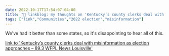 ```yaml
---
date: 2022-10-17T17:54:07-04:00
title: "🔗 linkblog: my thoughts on 'Kentucky’s county clerks deal with misinformation as election approaches – 89.3 WFPL News Louisville'"
tags: ["link","Communities","2022 election","misinformation"]
---
```

We've had it better than some states, so it's disappointing to hear all of this.
 

[link to 'Kentucky’s county clerks deal with misinformation as election approaches – 89.3 WFPL News Louisville'](https://wfpl.org/kentuckys-county-clerks-deal-with-misinformation-as-election-approaches/)
